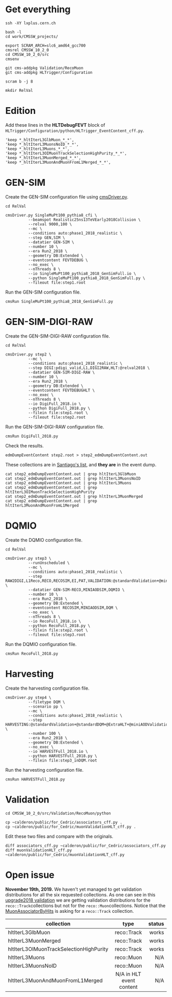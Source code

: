 # Get everything

    ssh -XY lxplus.cern.ch

    bash -l
    cd work/CMSSW_projects/

    export SCRAM_ARCH=slc6_amd64_gcc700
    cmsrel CMSSW_10_2_0
    cd CMSSW_10_2_0/src
    cmsenv

    git cms-addpkg Validation/RecoMuon
    git cms-addpkg HLTrigger/Configuration

    scram b -j 8

    mkdir RelVal


# Edition

Add these lines in the **HLTDebugFEVT** block of `HLTrigger/Configuration/python/HLTrigger_EventContent_cff.py`.

    'keep *_hltIterL3GlbMuon_*_*',
    'keep *_hltIterL3MuonsNoID_*_*',
    'keep *_hltIterL3Muons_*_*',
    'keep *_hltIterL3OIMuonTrackSelectionHighPurity_*_*',
    'keep *_hltIterL3MuonMerged_*_*',
    'keep *_hltIterL3MuonAndMuonFromL1Merged_*_*',


# GEN-SIM

Create the GEN-SIM configuration file using [cmsDriver.py](https://twiki.cern.ch/twiki/bin/view/CMSPublic/SWGuideCmsDriver).

    cd RelVal

    cmsDriver.py SingleMuPt100_pythia8_cfi \
              --beamspot Realistic25ns13TeVEarly2018Collision \
              --relval 9000,100 \
              --mc \
              --conditions auto:phase1_2018_realistic \
              --step GEN,SIM \
              --datatier GEN-SIM \
              --number 10 \
              --era Run2_2018 \
              --geometry DB:Extended \
              --eventcontent FEVTDEBUG \
              --no_exec \
              --nThreads 8 \
              --io SingleMuPt100_pythia8_2018_GenSimFull.io \
              --python SingleMuPt100_pythia8_2018_GenSimFull.py \
              --fileout file:step1.root

Run the GEN-SIM configuration file.

    cmsRun SingleMuPt100_pythia8_2018_GenSimFull.py


# GEN-SIM-DIGI-RAW

Create the GEN-SIM-DIGI-RAW configuration file.

    cd RelVal

    cmsDriver.py step2 \
              --mc \
              --conditions auto:phase1_2018_realistic \
              --step DIGI:pdigi_valid,L1,DIGI2RAW,HLT:@relval2018 \
              --datatier GEN-SIM-DIGI-RAW \
              --number 10 \
              --era Run2_2018 \
              --geometry DB:Extended \
              --eventcontent FEVTDEBUGHLT \
              --no_exec \
              --nThreads 8 \
              --io DigiFull_2018.io \
              --python DigiFull_2018.py \
              --filein file:step1.root \
              --fileout file:step2.root

Run the GEN-SIM-DIGI-RAW configuration file.

    cmsRun DigiFull_2018.py

Check the results.

    edmDumpEventContent step2.root > step2_edmDumpEventContent.out

These collections are in [Santiago's list](https://its.cern.ch/jira/browse/CMSMUONS-169), and **they are** in the event dump.

    cat step2_edmDumpEventContent.out | grep hltIterL3GlbMuon
    cat step2_edmDumpEventContent.out | grep hltIterL3MuonsNoID
    cat step2_edmDumpEventContent.out | grep hltIterL3Muons
    cat step2_edmDumpEventContent.out | grep hltIterL3OIMuonTrackSelectionHighPurity
    cat step2_edmDumpEventContent.out | grep hltIterL3MuonMerged
    cat step2_edmDumpEventContent.out | grep hltIterL3MuonAndMuonFromL1Merged


# DQMIO

Create the DQMIO configuration file.

    cd RelVal

    cmsDriver.py step3 \
              --runUnscheduled \
              --mc \
              --conditions auto:phase1_2018_realistic \
              --step RAW2DIGI,L1Reco,RECO,RECOSIM,EI,PAT,VALIDATION:@standardValidation+@miniAODValidation,DQM:@standardDQM+@ExtraHLT+@miniAODDQM \
              --datatier GEN-SIM-RECO,MINIAODSIM,DQMIO \
              --number 10 \
              --era Run2_2018 \
              --geometry DB:Extended \
              --eventcontent RECOSIM,MINIAODSIM,DQM \
              --no_exec \
              --nThreads 8 \
              --io RecoFull_2018.io \
              --python RecoFull_2018.py \
              --filein file:step2.root \
              --fileout file:step3.root

Run the DQMIO configuration file.

    cmsRun RecoFull_2018.py


# Harvesting

Create the harvesting configuration file.

    cmsDriver.py step4 \
              --filetype DQM \
              --scenario pp \
              --mc \
              --conditions auto:phase1_2018_realistic \
              --step HARVESTING:@standardValidation+@standardDQM+@ExtraHLT+@miniAODValidation+@miniAODDQM \
              --number 100 \
              --era Run2_2018 \
              --geometry DB:Extended \
              --no_exec \
              --io HARVESTFull_2018.io \
              --python HARVESTFull_2018.py \
              --filein file:step3_inDQM.root

Run the harvesting configuration file.

    cmsRun HARVESTFull_2018.py


# Validation

    cd CMSSW_10_2_0/src/Validation/RecoMuon/python

    cp ~calderon/public/for_Cedric/associators_cff.py .
    cp ~calderon/public/for_Cedric/muonValidationHLT_cff.py .

Edit these two files and compare with the originals.

    diff associators_cff.py ~calderon/public/for_Cedric/associators_cff.py
    diff muonValidationHLT_cff.py ~calderon/public/for_Cedric/muonValidationHLT_cff.py
    
    
# Open issue

**November 19th, 2019.** We haven't yet managed to get validation distributions for all the six requested collections. As one can see in this [upgrade2018 validation](https://cms-muonpog.web.cern.ch/cms-muonpog/Validation/CMSSW_10_6_0_pre4/106X_upgrade2018_realistic_v4_PU25ns/RelValTTbar_13/) we are getting validation distributions for the `reco::Track`collections but not for the `reco::Muon`collections. Notice that the [MuonAssociatorByHits](https://github.com/cms-sw/cmssw/blob/master/SimMuon/MCTruth/plugins/MuonAssociatorEDProducer.cc#L16) is asking for a `reco::Track` collection.

| collection                         | type               | status  |
| ------------- |:-------------:| -----:|
| hltIterL3GlbMuon                         | reco::Track               | works  |
| hltIterL3MuonMerged                      | reco::Track               | works  |
| hltIterL3OIMuonTrackSelectionHighPurity  | reco::Track               | works  |
| hltIterL3Muons                           | reco::Muon                | N/A    |
| hltIterL3MuonsNoID                       | reco::Muon                | N/A    |
| hltIterL3MuonAndMuonFromL1Merged         | N/A in HLT event content  | N/A    |
